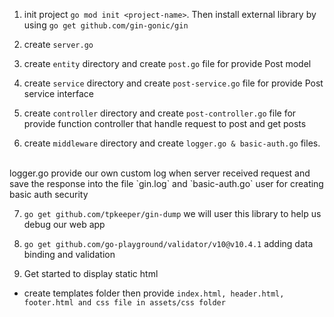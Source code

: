 1. init project `go mod init <project-name>`. Then install external library  by using `go get github.com/gin-gonic/gin`

2. create `server.go`

3. create `entity` directory and create `post.go` file for provide Post model

4. create `service` directory and create `post-service.go` file for provide Post service interface
 
5. create `controller` directory and create `post-controller.go` file for provide function controller that handle request to post and get posts

6. create `middleware` directory and create `logger.go & basic-auth.go` files. 
<br>
logger.go provide our own custom log when server received request and save the response into the file `gin.log` and `basic-auth.go` user for creating basic auth security 

7. `go get github.com/tpkeeper/gin-dump` we will user this library to help us debug our web app

8. `go get github.com/go-playground/validator/v10@v10.4.1` adding data binding and validation 

9. Get started to display static html 
- create templates folder then provide `index.html, header.html, footer.html and css file in assets/css folder`
